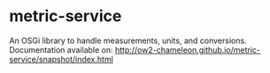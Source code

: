 metric-service
==============

An OSGi library to handle measurements, units, and conversions.
Documentation available on: http://ow2-chameleon.github.io/metric-service/snapshot/index.html
